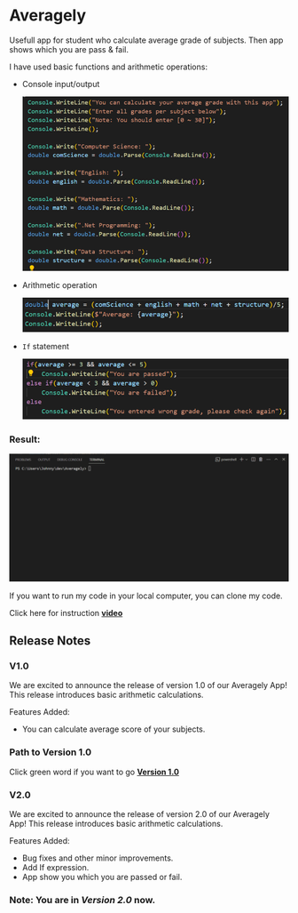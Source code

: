 # Averagely

Usefull app for student who calculate average grade of subjects. Then app shows which you are pass & fail.

I have used basic functions and arithmetic operations:

* Console input/output

    ![image](./Assets/image.png)

* Arithmetic operation

    ![image](./Assets/image-1.png)

* `If` statement

    ![image](./Assets/image-2.png)

### Result:

![gif](./Assets/Animation.gif)

If you want to run my code in your local computer, you can clone my code.

Click here for instruction **[video](https://www.loom.com/share/9cebefe04b8b40f0bb6c48f87f58ad59?sid=e90b647e-a46f-46e2-bca3-9f89aa2512f5)**

## Release Notes

### V1.0

We are excited to announce the release of version 1.0 of our Averagely App! This release introduces basic arithmetic calculations.

Features Added:

* You can calculate average score of your subjects.
  
### Path to Version 1.0

Click green word if you want to go **[Version 1.0](https://github.com/JohnnySenior/Averagely/tree/releases/v1.0)**

### V2.0

We are excited to announce the release of version 2.0 of our Averagely App! This release introduces basic arithmetic calculations.

Features Added:

* Bug fixes and other minor improvements.
* Add If expression.
* App show you which you are passed or fail.
  
### Note: You are in **_Version 2.0_** now.
